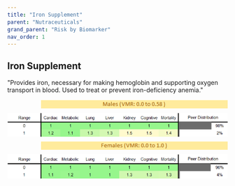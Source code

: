 ```yaml
---
title: "Iron Supplement"
parent: "Nutraceuticals"
grand_parent: "Risk by Biomarker"
nav_order: 1
---
```



## Iron Supplement


"Provides iron, necessary for making hemoglobin and supporting oxygen transport in blood. Used to treat or prevent iron-deficiency anemia."

<div style="display: flex; flex-direction: column; gap: 10px;">

  <img src="/assets/images/vmrbiomarker_iron_supplement__male.png" alt="Iron Supplement VMR Male" style="margin-left: 15%">
  <img src="/assets/images/rr_iron_supplement__male.png" alt="Iron Supplement RR Male">

  <img src="/assets/images/vmrbiomarker_iron_supplement__female.png" alt="Iron Supplement VMR Female" style="margin-left: 15%; ">
  <img src="/assets/images/rr_iron_supplement__female.png" alt="Iron Supplement RR Female">

</div>



